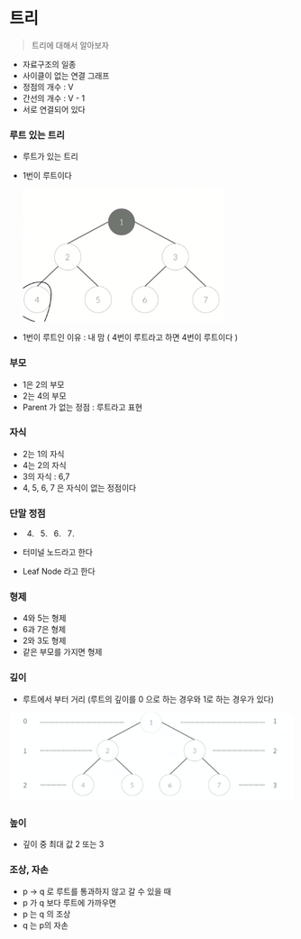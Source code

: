 # 트리

> 트리에 대해서 알아보자

- 자료구조의 일종
- 사이클이 없는 연결 그래프
- 정점의 개수 : V
- 간선의 개수 : V - 1
- 서로 연결되어 있다



### 루트 있는 트리

- 루트가 있는 트리

- 1번이 루트이다

  ![image-20191113000511980](트리.assets/image-20191113000511980.png)

- 1번이 루트인 이유 : 내 맘 ( 4번이 루트라고 하면 4번이 루트이다 )



### 부모

- 1은 2의 부모
- 2는 4의 부모
- Parent 가 없는 정점 : 루트라고 표현



### 자식

- 2는 1의 자식
- 4는 2의 자식
- 3의 자식 : 6,7
- 4, 5, 6, 7 은 자식이 없는 정점이다



### 단말 정점

- 4. 5. 6.   7.

- 터미널 노드라고 한다
- Leaf Node 라고 한다



### 형제

- 4와 5는 형제
- 6과 7은 형제
- 2와 3도 형제
- 같은 부모를 가지면 형제





### 깊이

- 루트에서 부터 거리 (루트의 깊이를 0 으로 하는 경우와 1로 하는 경우가 있다)



![image-20191113001223307](트리.assets/image-20191113001223307.png)

### 높이

- 깊이 중 최대 값 2 또는 3



### 조상, 자손

- p -> q 로 루트를 통과하지 않고 갈 수 있을 때
- p 가 q 보다 루트에 가까우면
- p 는 q 의 조상
- q 는 p의 자손